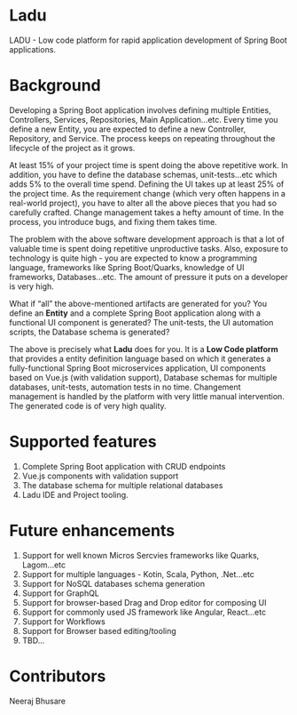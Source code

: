 # Ladu
LADU - Low code platform for rapid application development of Spring Boot applications.

# Background
Developing a Spring Boot application involves defining multiple Entities, Controllers, Services, Repositories, Main Application...etc. Every time you define a new Entity, you are expected to define a new Controller, Repository, and Service. The process keeps on repeating throughout the lifecycle of the project as it grows. 

At least 15% of your project time is spent doing the above repetitive work. In addition, you have to define the database schemas, unit-tests...etc which adds 5% to the overall time spend. Defining the UI takes up at least 25% of the project time. As the requirement change (which very often happens in a real-world project), you have to alter all the above pieces that you had so carefully crafted. Change management takes a hefty amount of time. In the process, you introduce bugs, and fixing them takes time. 

The problem with the above software development approach is that a lot of valuable time is spent doing repetitive unproductive tasks. Also, exposure to technology is quite high - you are expected to know a programming language, frameworks like Spring Boot/Quarks, knowledge of UI frameworks, Databases...etc. The amount of pressure it puts on a developer is very high.

What if “all” the above-mentioned artifacts are generated for you? You define an **Entity** and a complete Spring Boot application along with a functional UI component is generated? The unit-tests, the UI automation scripts, the Database schema is generated?

The above is precisely what **Ladu** does for you. It is a **Low Code platform** that provides a entity definition language based on which it generates a fully-functional Spring Boot microservices application, UI components based on Vue.js (with validation support), Database schemas for multiple databases, unit-tests, automation tests in no time. Changement management is handled by the platform with very little manual intervention. The generated code is of very high quality.

# Supported features
1. Complete Spring Boot application with CRUD endpoints
2. Vue.js components with validation support
3. The database schema for multiple relational databases
4. Ladu IDE and Project tooling.

# Future enhancements
1. Support for well known Micros Sercvies frameworks like  Quarks, Lagom...etc
2. Support for multiple languages - Kotin, Scala, Python, .Net...etc
3. Support for NoSQL databases schema generation
4. Support for GraphQL
5. Support for browser-based Drag and Drop editor for composing UI 
6. Support for commonly used JS framework like Angular, React...etc
7. Support for Workflows
8. Support for Browser based editing/tooling
9. TBD...


# Contributors
Neeraj Bhusare 
